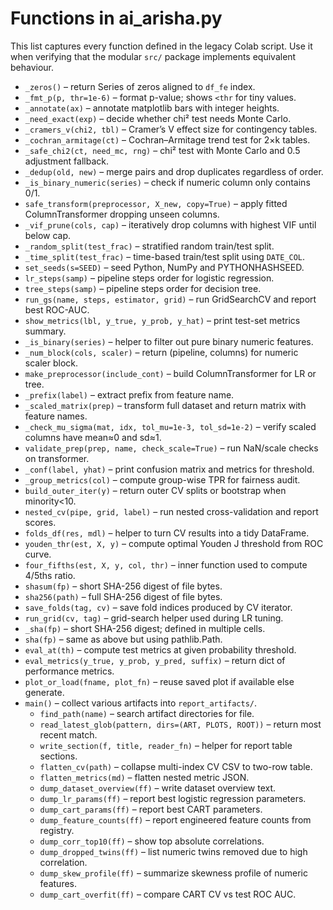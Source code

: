 # Functions in ai_arisha.py

This list captures every function defined in the legacy Colab script. Use it when verifying that the modular `src/` package implements equivalent behaviour.

- `_zeros()` – return Series of zeros aligned to `df_fe` index.
- `_fmt_p(p, thr=1e-6)` – format p-value; shows `<thr` for tiny values.
- `_annotate(ax)` – annotate matplotlib bars with integer heights.
- `_need_exact(exp)` – decide whether chi² test needs Monte Carlo.
- `_cramers_v(chi2, tbl)` – Cramer’s V effect size for contingency tables.
- `_cochran_armitage(ct)` – Cochran–Armitage trend test for 2×k tables.
- `_safe_chi2(ct, need_mc, rng)` – chi² test with Monte Carlo and 0.5 adjustment fallback.
- `_dedup(old, new)` – merge pairs and drop duplicates regardless of order.
- `_is_binary_numeric(series)` – check if numeric column only contains 0/1.
- `safe_transform(preprocessor, X_new, copy=True)` – apply fitted ColumnTransformer dropping unseen columns.
- `_vif_prune(cols, cap)` – iteratively drop columns with highest VIF until below cap.
- `_random_split(test_frac)` – stratified random train/test split.
- `_time_split(test_frac)` – time-based train/test split using `DATE_COL`.
- `set_seeds(s=SEED)` – seed Python, NumPy and PYTHONHASHSEED.
- `lr_steps(samp)` – pipeline steps order for logistic regression.
- `tree_steps(samp)` – pipeline steps order for decision tree.
- `run_gs(name, steps, estimator, grid)` – run GridSearchCV and report best ROC-AUC.
- `show_metrics(lbl, y_true, y_prob, y_hat)` – print test-set metrics summary.
- `_is_binary(series)` – helper to filter out pure binary numeric features.
- `_num_block(cols, scaler)` – return (pipeline, columns) for numeric scaler block.
- `make_preprocessor(include_cont)` – build ColumnTransformer for LR or tree.
- `_prefix(label)` – extract prefix from feature name.
- `_scaled_matrix(prep)` – transform full dataset and return matrix with feature names.
- `_check_mu_sigma(mat, idx, tol_mu=1e-3, tol_sd=1e-2)` – verify scaled columns have mean≈0 and sd≈1.
- `validate_prep(prep, name, check_scale=True)` – run NaN/scale checks on transformer.
- `_conf(label, yhat)` – print confusion matrix and metrics for threshold.
- `_group_metrics(col)` – compute group-wise TPR for fairness audit.
- `build_outer_iter(y)` – return outer CV splits or bootstrap when minority<10.
- `nested_cv(pipe, grid, label)` – run nested cross-validation and report scores.
- `folds_df(res, mdl)` – helper to turn CV results into a tidy DataFrame.
- `youden_thr(est, X, y)` – compute optimal Youden J threshold from ROC curve.
- `four_fifths(est, X, y, col, thr)` – inner function used to compute 4/5ths ratio.
- `shasum(fp)` – short SHA-256 digest of file bytes.
- `sha256(path)` – full SHA-256 digest of file bytes.
- `save_folds(tag, cv)` – save fold indices produced by CV iterator.
- `run_grid(cv, tag)` – grid-search helper used during LR tuning.
- `_sha(fp)` – short SHA-256 digest; defined in multiple cells.
- `sha(fp)` – same as above but using pathlib.Path.
- `eval_at(th)` – compute test metrics at given probability threshold.
- `eval_metrics(y_true, y_prob, y_pred, suffix)` – return dict of performance metrics.
- `plot_or_load(fname, plot_fn)` – reuse saved plot if available else generate.
- `main()` – collect various artifacts into `report_artifacts/`.
  - `find_path(name)` – search artifact directories for file.
  - `read_latest_glob(pattern, dirs=(ART, PLOTS, ROOT))` – return most recent match.
  - `write_section(f, title, reader_fn)` – helper for report table sections.
  - `flatten_cv(path)` – collapse multi-index CV CSV to two-row table.
  - `flatten_metrics(md)` – flatten nested metric JSON.
  - `dump_dataset_overview(ff)` – write dataset overview text.
  - `dump_lr_params(ff)` – report best logistic regression parameters.
  - `dump_cart_params(ff)` – report best CART parameters.
  - `dump_feature_counts(ff)` – report engineered feature counts from registry.
  - `dump_corr_top10(ff)` – show top absolute correlations.
  - `dump_dropped_twins(ff)` – list numeric twins removed due to high correlation.
  - `dump_skew_profile(ff)` – summarize skewness profile of numeric features.
  - `dump_cart_overfit(ff)` – compare CART CV vs test ROC AUC.
